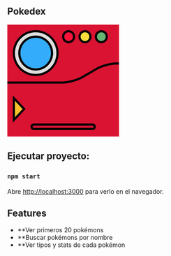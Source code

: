 ## Pokedex

![Pokedex Logo](./public/logo.png)

## Ejecutar proyecto:

### `npm start`
Abre [http://localhost:3000](http://localhost:3000) para verlo en el navegador.

## Features

- **Ver primeros 20 pokémons
- **Buscar pokémons por nombre
- **Ver tipos y stats de cada pokémon